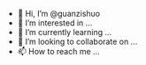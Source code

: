- 👋 Hi, I’m @guanzishuo
- 👀 I’m interested in ...
- 🌱 I’m currently learning ...
- 💞️ I’m looking to collaborate on ...
- 📫 How to reach me ...

<!---
guanzishuo/guanzishuo is a ✨ special ✨ repository because its `README.md` (this file) appears on your GitHub profile.
You can click the Preview link to take a look at your changes.
--->
